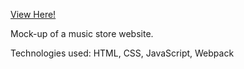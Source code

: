 [View Here!](https://npinak.github.io/watermelon-music/)

 Mock-up of a music store website.

 Technologies used: HTML, CSS, JavaScript, Webpack